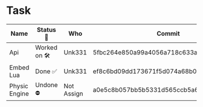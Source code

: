 # Task

|   Name        |   Status 📝       |   Who       | Commit                                 |
|---------------|-------------------|-------------|----------------------------------------|
| Api           | Worked on 🛠️      | Unk331      |5fbc264e850a99a4056a718c633a534fe4ca3056|
| Embed Lua     | Done ✅           | Unk331      |ef8c6bd09dd173671f5d074a68b015d7b288431f|
| Physic Engine | Undone⛔          | Not Assign  |a0e5c8b057bb5b5331d565ccb5a6ced18477e66c|
